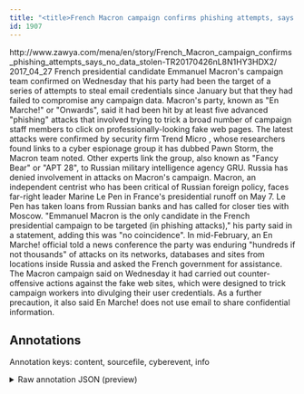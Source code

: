 ```yaml
---
title: "<title>French Macron campaign confirms phishing attempts, says no data stolen | ZAWYA MENA Edition</title>"
id: 1907
---
```


<title>French Macron campaign confirms phishing attempts, says no data stolen | ZAWYA MENA Edition</title>
<source> http://www.zawya.com/mena/en/story/French_Macron_campaign_confirms_phishing_attempts_says_no_data_stolen-TR20170426nL8N1HY3HDX2/ </source>
<date> 2017_04_27 </date>
<text>
French presidential candidate Emmanuel Macron's campaign team confirmed on Wednesday that his party had been the target of a series of attempts to steal email credentials since January but that they had failed to compromise any campaign data.
Macron's party, known as "En Marche!" or "Onwards", said it had been hit by at least five advanced "phishing" attacks that involved trying to trick a broad number of campaign staff members to click on professionally-looking fake web pages.
The latest attacks were confirmed by security firm Trend Micro , whose researchers found links to a cyber espionage group it has dubbed Pawn Storm, the Macron team noted. Other experts link the group, also known as "Fancy Bear" or "APT 28", to Russian military intelligence agency GRU.
Russia has denied involvement in attacks on Macron's campaign.
Macron, an independent centrist who has been critical of Russian foreign policy, faces far-right leader Marine Le Pen in France's presidential runoff on May 7. Le Pen has taken loans from Russian banks and has called for closer ties with Moscow. 
"Emmanuel Macron is the only candidate in the French presidential campaign to be targeted (in phishing attacks)," his party said in a statement, adding this was "no coincidence".
In mid-February, an En Marche! official told a news conference the party was enduring "hundreds if not thousands" of attacks on its networks, databases and sites from locations inside Russia and asked the French government for assistance.
The Macron campaign said on Wednesday it had carried out counter-offensive actions against the fake web sites, which were designed to trick campaign workers into divulging their user credentials. As a further precaution, it also said En Marche! does not use email to share confidential information.                                
</text>



## Annotations

Annotation keys: content, sourcefile, cyberevent, info

<details>
<summary>Raw annotation JSON (preview)</summary>

```json
{
  "content": "French presidential candidate Emmanuel Macron's campaign team confirmed on Wednesday that his party had been the target of a series of attempts to steal email credentials since January but that they had failed to compromise any campaign data. Macron's party, known as \"En Marche!\" or \"Onwards\", said it had been hit by at least five advanced \"phishing\" attacks that involved trying to trick a broad number of campaign staff members to click on professionally-looking fake web pages. The latest attacks were confirmed by security firm Trend Micro , whose researchers found links to a cyber espionage group it has dubbed Pawn Storm, the Macron team noted. Other experts link the group, also known as \"Fancy Bear\" or \"APT 28\", to Russian military intelligence agency GRU. Russia has denied involvement in attacks on Macron's campaign. Macron, an independent centrist who has been critical of Russian foreign policy, faces far-right leader Marine Le Pen in France's presidential runoff on May 7. Le Pen has taken loans from Russian banks and has called for closer ties with Moscow.  \"Emmanuel Macron is the only candidate in the French presidential campaign to be targeted (in phishing attacks),\" his party said in a statement, adding this was \"no coincidence\". In mid-February, an En Marche! official told a news conference the party was enduring \"hundreds if not thousands\" of attacks on its networks, databases and sites from locations inside Russia and asked the French government for assistance. The Macron campaign said on Wednesday it had carried out counter-offensive actions against the fake web sites, which were designed to trick campaign workers into divulging their user credentials. As a further precaution, it also said En Marche! does not use email to share confidential information.                                ",
  "sourcefile": "1907.txt",
  "cyberevent": {
    "hopper": [
      {
        "index": 0,
        "relation": "Same",
        "events": [
          {
            "index": "E3",
            "type": "Attack",
            "realis": "Actual",
            "nugget": {
              "startOffset": 303,
              "index": "T8",
              "endOffset": 315,
              "text": "had been hit"
            },
            "argument": [
              {
                "index": "T10",
                "text": "Macron's party",
                "endOffset": 257,
                "role": {
                  "type": "Victim"
                },
                "startOffset": 243,
                "type": "Organization"
              },
              {
                "index": "T11",
                "external_reference": {
                  "wikidataid": "Q23731823"
                },
                "endOffset": 279,
                "role": {
                  "type": "Victim"
                },
                "text": "En Marche!",
                "startOffset": 269,
                "type": "Organization"
              },
              {
                "index": "T12",
                "text": "Onwards",
                "endOffset": 292,
                "role": {
                  "type": "Victim"
                },
                "startOffset": 285,
                "type": "Organization"
              }
            ],
            "subtype": "Phishing"
          },
          {
            "index": "E5",
            "type": "Attack",
            "realis": "Actual",
            "nugget": {
              "startOffset": 385,
              "index": "T13",
              "endOffset": 390,
              "text": "trick"
            },
            "argument": [
              {
                "index": "T15",
                "text": "click on professionally-looking fake web pages",
                "endOffset": 481,
                "role": {
                  "CAPEC-Meta": "Content Spoofing",
                  "type": "Attack-Pattern",
                  "confidence": 0.8979021906852722
                },
                "star
```
</details>
